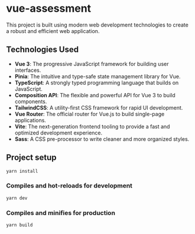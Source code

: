 # vue-assessment

This project is built using modern web development technologies to create a robust and efficient web application.

## Technologies Used

- **Vue 3**: The progressive JavaScript framework for building user interfaces.
- **Pinia**: The intuitive and type-safe state management library for Vue.
- **TypeScript**: A strongly typed programming language that builds on JavaScript.
- **Composition API**: The flexible and powerful API for Vue 3 to build components.
- **TailwindCSS**: A utility-first CSS framework for rapid UI development.
- **Vue Router**: The official router for Vue.js to build single-page applications.
- **Vite**: The next-generation frontend tooling to provide a fast and optimized development experience.
- **Sass**: A CSS pre-processor to write cleaner and more organized styles.

## Project setup
```
yarn install
```

### Compiles and hot-reloads for development
```
yarn dev
```

### Compiles and minifies for production
```
yarn build
```



